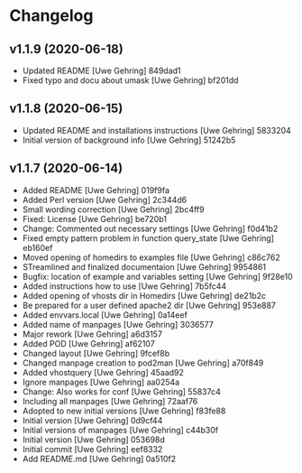 # Changelog

## v1.1.9 (2020-06-18)

- Updated README [Uwe Gehring] 849dad1
- Fixed typo and docu about umask [Uwe Gehring] bf201dd

## v1.1.8 (2020-06-15)

- Updated README and installations instructions [Uwe Gehring] 5833204
- Initial version of background info [Uwe Gehring] 51242b5

## v1.1.7 (2020-06-14)

- Added README [Uwe Gehring] 019f9fa
- Added Perl version [Uwe Gehring] 2c344d6
- Small wording correction [Uwe Gehring] 2bc4ff9
- Fixed: License [Uwe Gehring] be720b1
- Change: Commented out necessary settings [Uwe Gehring] f0d41b2
- Fixed empty pattern problem in function query_state [Uwe Gehring] eb160ef
- Moved opening of homedirs to examples file [Uwe Gehring] c86c762
- STreamlined and finalized documentaion [Uwe Gehring] 9954861
- Bugfix: location of example and variables setting [Uwe Gehring] 9f28e10
- Added instructions how to use [Uwe Gehring] 7b5fc44
- Added opening of vhosts dir in Homedirs [Uwe Gehring] de21b2c
- Be prepared for a user defined apache2 dir [Uwe Gehring] 953e887
- Added envvars.local [Uwe Gehring] 0a14eef
- Added name of manpages [Uwe Gehring] 3036577
- Major rework [Uwe Gehring] a6d3157
- Added POD [Uwe Gehring] af62107
- Changed layout [Uwe Gehring] 9fcef8b
- Changed manpage creation to pod2man [Uwe Gehring] a70f849
- Added vhostquery [Uwe Gehring] 45aad92
- Ignore manpages [Uwe Gehring] aa0254a
- Change: Also works for conf [Uwe Gehring] 55837c4
- Including all manpages [Uwe Gehring] 72aaf76
- Adopted to new initial versions [Uwe Gehring] f83fe88
- Initial version [Uwe Gehring] 0d9cf44
- Initial versions of manpages [Uwe Gehring] c44b30f
- Initial version [Uwe Gehring] 053698d
- Initial commit [Uwe Gehring] eef8332
- Add README.md [Uwe Gehring] 0a510f2

